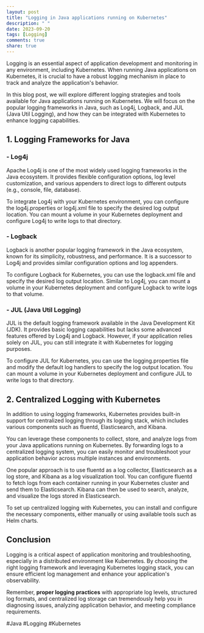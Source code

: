 ```yaml
---
layout: post
title: "Logging in Java applications running on Kubernetes"
description: " "
date: 2023-09-20
tags: [Logging]
comments: true
share: true
---
```


Logging is an essential aspect of application development and monitoring in any environment, including Kubernetes. When running Java applications on Kubernetes, it is crucial to have a robust logging mechanism in place to track and analyze the application's behavior.

In this blog post, we will explore different logging strategies and tools available for Java applications running on Kubernetes. We will focus on the popular logging frameworks in Java, such as Log4j, Logback, and JUL (Java Util Logging), and how they can be integrated with Kubernetes to enhance logging capabilities.

## 1. Logging Frameworks for Java

### - Log4j

Apache Log4j is one of the most widely used logging frameworks in the Java ecosystem. It provides flexible configuration options, log level customization, and various appenders to direct logs to different outputs (e.g., console, file, database).

To integrate Log4j with your Kubernetes environment, you can configure the log4j.properties or log4j.xml file to specify the desired log output location. You can mount a volume in your Kubernetes deployment and configure Log4j to write logs to that directory.

### - Logback

Logback is another popular logging framework in the Java ecosystem, known for its simplicity, robustness, and performance. It is a successor to Log4j and provides similar configuration options and log appenders.

To configure Logback for Kubernetes, you can use the logback.xml file and specify the desired log output location. Similar to Log4j, you can mount a volume in your Kubernetes deployment and configure Logback to write logs to that volume.

### - JUL (Java Util Logging)

JUL is the default logging framework available in the Java Development Kit (JDK). It provides basic logging capabilities but lacks some advanced features offered by Log4j and Logback. However, if your application relies solely on JUL, you can still integrate it with Kubernetes for logging purposes.

To configure JUL for Kubernetes, you can use the logging.properties file and modify the default log handlers to specify the log output location. You can mount a volume in your Kubernetes deployment and configure JUL to write logs to that directory.

## 2. Centralized Logging with Kubernetes

In addition to using logging frameworks, Kubernetes provides built-in support for centralized logging through its logging stack, which includes various components such as fluentd, Elasticsearch, and Kibana.

You can leverage these components to collect, store, and analyze logs from your Java applications running on Kubernetes. By forwarding logs to a centralized logging system, you can easily monitor and troubleshoot your application behavior across multiple instances and environments.

One popular approach is to use fluentd as a log collector, Elasticsearch as a log store, and Kibana as a log visualization tool. You can configure fluentd to fetch logs from each container running in your Kubernetes cluster and send them to Elasticsearch. Kibana can then be used to search, analyze, and visualize the logs stored in Elasticsearch.

To set up centralized logging with Kubernetes, you can install and configure the necessary components, either manually or using available tools such as Helm charts.

## Conclusion

Logging is a critical aspect of application monitoring and troubleshooting, especially in a distributed environment like Kubernetes. By choosing the right logging framework and leveraging Kubernetes logging stack, you can ensure efficient log management and enhance your application's observability.

Remember, **proper logging practices** with appropriate log levels, structured log formats, and centralized log storage can tremendously help you in diagnosing issues, analyzing application behavior, and meeting compliance requirements.

#Java #Logging #Kubernetes